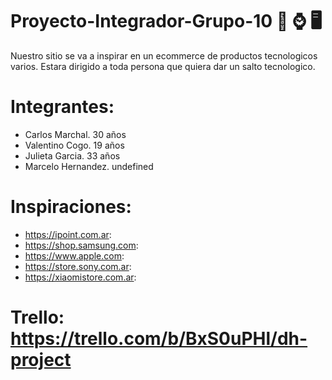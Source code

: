 # Proyecto-Integrador-Grupo-10 📱 ⌚ 🖥️

Nuestro sitio se va a inspirar en un ecommerce de productos tecnologicos varios.
Estara dirigido a toda persona que quiera dar un salto tecnologico.


# Integrantes:
- Carlos Marchal. 30 años
- Valentino Cogo. 19 años
- Julieta Garcia. 33 años
- Marcelo Hernandez. undefined

# Inspiraciones:
- https://ipoint.com.ar:
- https://shop.samsung.com:
- https://www.apple.com:
- https://store.sony.com.ar:
- https://xiaomistore.com.ar:

# Trello: https://trello.com/b/BxS0uPHl/dh-project
